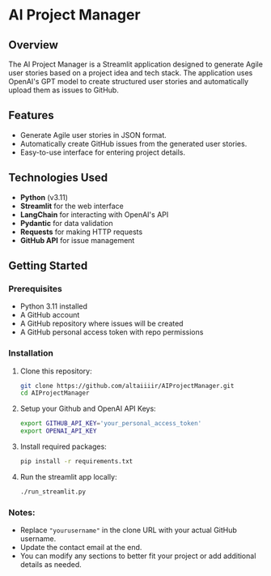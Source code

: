 # AI Project Manager

## Overview

The AI Project Manager is a Streamlit application designed to generate Agile user stories based on a project idea and tech stack. The application uses OpenAI's GPT model to create structured user stories and automatically upload them as issues to GitHub.

## Features

- Generate Agile user stories in JSON format.
- Automatically create GitHub issues from the generated user stories.
- Easy-to-use interface for entering project details.

## Technologies Used

- **Python** (v3.11)
- **Streamlit** for the web interface
- **LangChain** for interacting with OpenAI's API
- **Pydantic** for data validation
- **Requests** for making HTTP requests
- **GitHub API** for issue management

## Getting Started

### Prerequisites

- Python 3.11 installed
- A GitHub account
- A GitHub repository where issues will be created
- A GitHub personal access token with repo permissions

### Installation

1. Clone this repository:
   ```bash
   git clone https://github.com/altaiiiir/AIProjectManager.git
   cd AIProjectManager
2. Setup your Github and OpenAI API Keys:
   ```bash
   export GITHUB_API_KEY='your_personal_access_token'
   export OPENAI_API_KEY
3. Install required packages:
   ```bash
   pip install -r requirements.txt
4. Run the streamlit app locally:
   ```bash
   ./run_streamlit.py
   
### Notes:
- Replace `"yourusername"` in the clone URL with your actual GitHub username.
- Update the contact email at the end.
- You can modify any sections to better fit your project or add additional details as needed.
